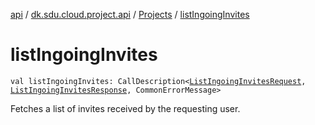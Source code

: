 [api](../../index.md) / [dk.sdu.cloud.project.api](../index.md) / [Projects](index.md) / [listIngoingInvites](./list-ingoing-invites.md)

# listIngoingInvites

`val listIngoingInvites: CallDescription<`[`ListIngoingInvitesRequest`](../-list-ingoing-invites-request/index.md)`, `[`ListIngoingInvitesResponse`](../-list-ingoing-invites-response.md)`, CommonErrorMessage>`

Fetches a list of invites received by the requesting user.

